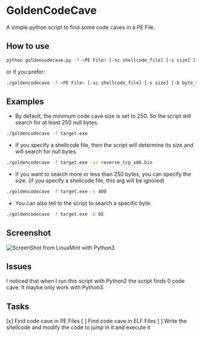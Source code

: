 # GoldenCodeCave
A simple python script to find some code caves in a PE File.
## How to use
```sh
python goldencodecave.py -f <PE File> [-sc shellcode_file] [-s size] [-b byte_to_find]
```
or if you prefer:
```sh
./goldencodecave -f <PE File> [-sc shellcode_file] [-s size] [-b byte_to_find]
```
## Examples
* By default, the minimum code cave size is set to 250. So the script will search for at least 250 null bytes.
```sh
./goldencodecave -f target.exe
```
* If you specify a shellcode file, then the script will determine its size and will search for null bytes.
```sh
./goldencodecave -f target.exe -sc reverse_tcp_x86.bin
```
* If you want to search more or less than 250 bytes, you can specify the size. (if you specify a shellcode file, this arg will be ignored)
```sh
./goldencodecave -f target.exe -s 400
```
* You can also tell to the script to search a specific byte.
```sh
./goldencodecave -f target.exe -b 65
```

## Screenshot
![ScreenShot from LinuxMint with Python3](https://i.imgur.com/Fz5nRkw.jpg)

## Issues
I noticed that when I run this script with Python2 the script finds 0 code cave. It maybe only work with Python3.

## Tasks
[x] Find code cave in PE Files
[ ] Find code cave in ELF Files
[ ] Write the shellcode and modify the code to jump in it and execute it
